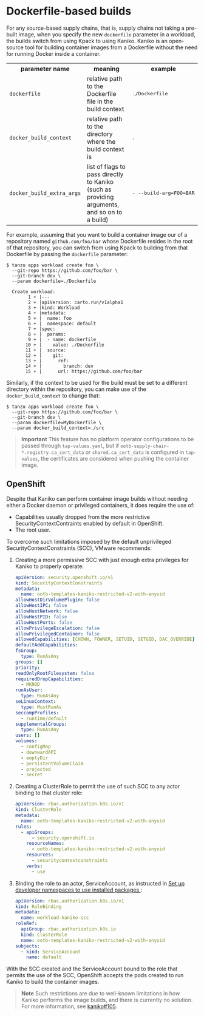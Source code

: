 # Dockerfile-based builds

For any source-based supply chains, that is, supply chains not taking a
pre-built image, when you specify the new `dockerfile` parameter in a workload,
the builds switch from using Kpack to using Kaniko. Kaniko is an open-source
tool for building container images from a Dockerfile without the need for
running Docker inside a container.

<table>
  <tr>
    <th>parameter name</th>
    <th>meaning</th>
    <th>example</th>
  </tr>

  <tr>
    <td><code>dockerfile<code></td>
    <td>relative path to the Dockerfile file in the build context</td>
    <td><pre>./Dockerfile</pre></td>
  </tr>

  <tr>
    <td><code>docker_build_context<code></td>
    <td>relative path to the directory where the build context is</td>
    <td><pre>.</pre></td>
  </tr>

  <tr>
    <td><code>docker_build_extra_args<code></td>
    <td>
      list of flags to pass directly to Kaniko (such as providing arguments,
      and so on to a build)
    </td>
    <td><pre>- --build-arg=FOO=BAR</pre></td>
  </tr>
</table>


For example, assuming that you want to build a container image our of a
repository named `github.com/foo/bar` whose Dockerfile resides in the root of
that repository, you can switch from using Kpack to building from that
Dockerfile by passing the `dockerfile` parameter:

```console
$ tanzu apps workload create foo \
  --git-repo https://github.com/foo/bar \
  --git-branch dev \
  --param dockerfile=./Dockerfile

  Create workload:
        1 + |---
        2 + |apiVersion: carto.run/v1alpha1
        3 + |kind: Workload
        4 + |metadata:
        5 + |  name: foo
        6 + |  namespace: default
        7 + |spec:
        8 + |  params:
        9 + |  - name: dockerfile
       10 + |    value: ./Dockerfile
       11 + |  source:
       12 + |    git:
       13 + |      ref:
       14 + |        branch: dev
       15 + |      url: https://github.com/foo/bar
```

Similarly, if the context to be used for the build must be set to a different
directory within the repository, you can make use of the `docker_build_context`
to change that:

```console
$ tanzu apps workload create foo \
  --git-repo https://github.com/foo/bar \
  --git-branch dev \
  --param dockerfile=MyDockerfile \
  --param docker_build_context=./src
```

> **Important** This feature has no platform operator configurations to be passed
> through `tap-values.yaml`, but if `ootb-supply-chain-*.registry.ca_cert_data` or
`shared.ca_cert_data` is configured in `tap-values`, the certificates
are considered when pushing the container image.


## OpenShift

Despite that Kaniko can perform container image builds without
needing either a Docker daemon or privileged containers, it does
require the use of:

- Capabilities usually dropped from the more restrictive
  SecurityContextContraints enabled by default in OpenShift.
- The root user.

To overcome such limitations imposed by the default unprivileged
SecurityContextConstraints (SCC), VMware recommends:

1. Creating a more permissive SCC with just enough extra privileges for Kaniko
   to properly operate:

    ```yaml
    apiVersion: security.openshift.io/v1
    kind: SecurityContextConstraints
    metadata:
      name: ootb-templates-kaniko-restricted-v2-with-anyuid
    allowHostDirVolumePlugin: false
    allowHostIPC: false
    allowHostNetwork: false
    allowHostPID: false
    allowHostPorts: false
    allowPrivilegeEscalation: false
    allowPrivilegedContainer: false
    allowedCapabilities: [CHOWN, FOWNER, SETUID, SETGID, DAC_OVERRIDE]
    defaultAddCapabilities:
    fsGroup:
      type: RunAsAny
    groups: []
    priority:
    readOnlyRootFilesystem: false
    requiredDropCapabilities:
      - MKNOD
    runAsUser:
      type: RunAsAny
    seLinuxContext:
      type: MustRunAs
    seccompProfiles:
      - runtime/default
    supplementalGroups:
      type: RunAsAny
    users: []
    volumes:
      - configMap
      - downwardAPI
      - emptyDir
      - persistentVolumeClaim
      - projected
      - secret
    ```

2. Creating a ClusterRole to permit the use of such SCC to any actor binding to
   that cluster role:

    ```yaml
    apiVersion: rbac.authorization.k8s.io/v1
    kind: ClusterRole
    metadata:
      name: ootb-templates-kaniko-restricted-v2-with-anyuid
    rules:
      - apiGroups:
          - security.openshift.io
        resourceNames:
          - ootb-templates-kaniko-restricted-v2-with-anyuid
        resources:
          - securitycontextconstraints
        verbs:
          - use
    ```

3. Binding the role to an actor, ServiceAccount, as instructed in [Set up
   developer namespaces to use installed packages ](../install-online/set-up-namespaces.hbs.md):

    ```yaml
    apiVersion: rbac.authorization.k8s.io/v1
    kind: RoleBinding
    metadata:
      name: workload-kaniko-scc
    roleRef:
      apiGroup: rbac.authorization.k8s.io
      kind: ClusterRole
      name: ootb-templates-kaniko-restricted-v2-with-anyuid
    subjects:
      - kind: ServiceAccount
        name: default
    ```


With the SCC created and the ServiceAccount bound to the role that permits the
use of the SCC, OpenShift accepts the pods created to run Kaniko to build
the container images.


> **Note** Such restrictions are due to well-known limitations in how Kaniko
> performs the image builds, and there is currently no solution. For more information, see [kaniko#105].


[kaniko#105]: https://github.com/GoogleContainerTools/kaniko/issues/105
[SecurityContextConstraint]: https://docs.openshift.com/container-platform/4.11/authentication/managing-security-context-constraints.html
